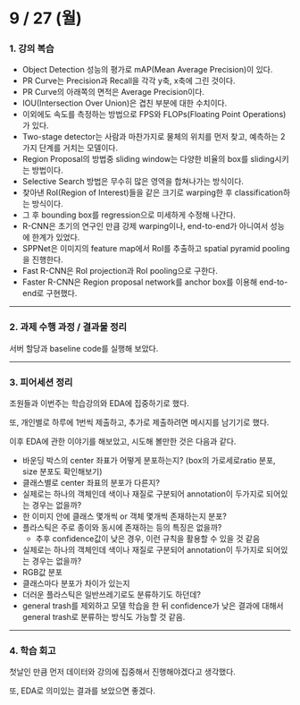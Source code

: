 # 9 / 27 (월)

### 1. 강의 복습

- Object Detection 성능의 평가로 mAP(Mean Average Precision)이 있다.
- PR Curve는 Precision과 Recall을 각각 y축, x축에 그린 것이다.
- PR Curve의 아래쪽의 면적은 Average Precision이다.
- IOU(Intersection Over Union)은 겹친 부분에 대한 수치이다.
- 이외에도 속도를 측정하는 방법으로 FPS와 FLOPs(Floating Point Operations)가 있다.
- Two-stage detector는 사람과 마찬가지로 물체의 위치를 먼저 찾고, 예측하는 2가지 단계를 거치는 모델이다.
- Region Proposal의 방법중 sliding window는 다양한 비율의 box를 sliding시키는 방법이다.
- Selective Search 방법은 무수히 많은 영역을 합쳐나가는 방식이다.
- 찾아낸 RoI(Region of Interest)들을 같은 크기로 warping한 후 classification하는 방식이다.
- 그 후 bounding box를 regression으로 미세하게 수정해 나간다.
- R-CNN은 초기의 연구인 만큼 강제 warping이나, end-to-end가 아니여서 성능에 한계가 있었다.
- SPPNet은 이미지의 feature map에서 RoI를 추출하고 spatial pyramid pooling을 진행한다.
- Fast R-CNN은 RoI projection과 RoI pooling으로 구한다.
- Faster R-CNN은 Region proposal network를 anchor box를 이용해 end-to-end로 구현했다.

---

### 2. 과제 수행 과정 / 결과물 정리

서버 할당과 baseline code를 실행해 보았다.

---

### 3. 피어세션 정리

조원들과 이번주는 학습강의와 EDA에 집중하기로 했다.

또, 개인별로 하루에 1번씩 제출하고, 추가로 제출하려면 메시지를 남기기로 했다.

이후 EDA에 관한 이야기를 해보았고, 시도해 볼만한 것은 다음과 같다.

- 바운딩 박스의 center 좌표가 어떻게 분포하는지? (box의 가로세로ratio 분포, size 분포도 확인해보기)
- 클래스별로 center 좌표의 분포가 다른지?
- 실제로는 하나의 객체인데 색이나 재질로 구분되어 annotation이 두가지로 되어있는 경우는 없을까?
- 한 이미지 안에 클래스 몇개씩 or 객체 몇개씩 존재하는지 분포?
- 플라스틱은 주로 종이와 동시에 존재하는 등의 특징은 없을까?
  -  추후 confidence값이 낮은 경우, 이런 규칙을 활용할 수 있을 것 같음
- 실제로는 하나의 객체인데 색이나 재질로 구분되어 annotation이 두가지로 되어있는 경우는 없을까?
- RGB값 분포
- 클래스마다 분포가 차이가 있는지
- 더러운 플라스틱은 일반쓰레기로도 분류하기도 하던데?
- general trash를 제외하고 모델 학습을 한 뒤 confidence가 낮은 결과에 대해서 general trash로 분류하는 방식도 가능할 것 같음.

---

### 4. 학습 회고

첫날인 만큼 먼저 데이터와 강의에 집중해서 진행해야겠다고 생각했다.

또, EDA로 의미있는 결과를 보았으면 좋겠다.
